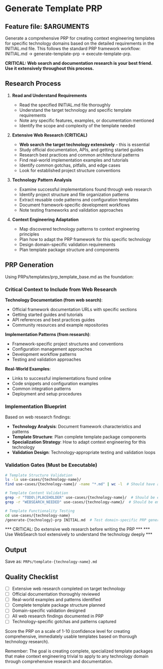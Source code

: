 # Generate Template PRP

## Feature file: $ARGUMENTS

Generate a comprehensive PRP for creating context engineering templates for specific technology domains based on the detailed requirements in the INITIAL.md file. This follows the standard PRP framework workflow: INITIAL.md → generate-template-prp → execute-template-prp.

**CRITICAL: Web search and documentation research is your best friend. Use it extensively throughout this process.**

## Research Process

1. **Read and Understand Requirements**
   - Read the specified INITIAL.md file thoroughly
   - Understand the target technology and specific template requirements
   - Note any specific features, examples, or documentation mentioned
   - Identify the scope and complexity of the template needed

2. **Extensive Web Research (CRITICAL)**
   - **Web search the target technology extensively** - this is essential
   - Study official documentation, APIs, and getting started guides
   - Research best practices and common architectural patterns
   - Find real-world implementation examples and tutorials
   - Identify common gotchas, pitfalls, and edge cases
   - Look for established project structure conventions

3. **Technology Pattern Analysis**
   - Examine successful implementations found through web research
   - Identify project structure and file organization patterns
   - Extract reusable code patterns and configuration templates
   - Document framework-specific development workflows
   - Note testing frameworks and validation approaches

4. **Context Engineering Adaptation**
   - Map discovered technology patterns to context engineering principles
   - Plan how to adapt the PRP framework for this specific technology
   - Design domain-specific validation requirements
   - Plan template package structure and components

## PRP Generation

Using PRPs/templates/prp_template_base.md as the foundation:

### Critical Context to Include from Web Research

**Technology Documentation (from web search)**:
- Official framework documentation URLs with specific sections
- Getting started guides and tutorials
- API references and best practices guides
- Community resources and example repositories

**Implementation Patterns (from research)**:
- Framework-specific project structures and conventions
- Configuration management approaches
- Development workflow patterns
- Testing and validation approaches

**Real-World Examples**:
- Links to successful implementations found online
- Code snippets and configuration examples
- Common integration patterns
- Deployment and setup procedures

### Implementation Blueprint

Based on web research findings:
- **Technology Analysis**: Document framework characteristics and patterns
- **Template Structure**: Plan complete template package components
- **Specialization Strategy**: How to adapt context engineering for this technology
- **Validation Design**: Technology-appropriate testing and validation loops

### Validation Gates (Must be Executable)

```bash
# Template Structure Validation
ls -la use-cases/{technology-name}/
find use-cases/{technology-name}/ -name "*.md" | wc -l  # Should have all required files

# Template Content Validation  
grep -r "TODO\|PLACEHOLDER" use-cases/{technology-name}/  # Should be empty
grep -r "WEBSEARCH_NEEDED" use-cases/{technology-name}/  # Should be empty

# Template Functionality Testing
cd use-cases/{technology-name}
/generate-{technology}-prp INITIAL.md  # Test domain-specific PRP generation
```

*** CRITICAL: Do extensive web research before writing the PRP ***
*** Use WebSearch tool extensively to understand the technology deeply ***

## Output

Save as: `PRPs/template-{technology-name}.md`

## Quality Checklist

- [ ] Extensive web research completed on target technology
- [ ] Official documentation thoroughly reviewed
- [ ] Real-world examples and patterns identified
- [ ] Complete template package structure planned
- [ ] Domain-specific validation designed
- [ ] All web research findings documented in PRP
- [ ] Technology-specific gotchas and patterns captured

Score the PRP on a scale of 1-10 (confidence level for creating comprehensive, immediately usable templates based on thorough technology research).

Remember: The goal is creating complete, specialized template packages that make context engineering trivial to apply to any technology domain through comprehensive research and documentation.